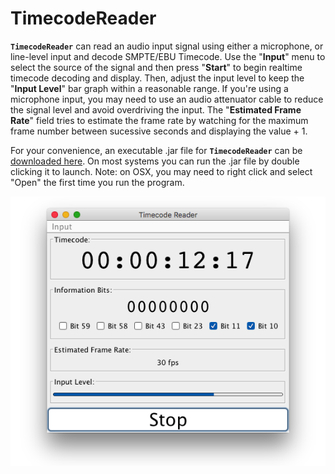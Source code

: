 # TimecodeReader

**`TimecodeReader`** can read an audio input signal using either a microphone, or line-level input and decode SMPTE/EBU Timecode.  Use the "**Input**" menu to select the source of the signal and then press "**Start**" to begin realtime timecode decoding and display.  Then, adjust the input level to keep the "**Input Level**" bar graph within a reasonable range. If you're using a microphone input, you may need to use an audio attenuator cable to reduce the signal level and avoid overdriving the input.  The "**Estimated Frame Rate**" field tries to estimate the frame rate by watching for the maximum frame number between sucessive seconds and displaying the value + 1.

For your convenience, an executable .jar file for **`TimecodeReader`** can be [downloaded here](https://github.com/wholder/TimecodeReader/tree/master/out/artifacts/TimecodeReader_jar).  On most systems you can run the .jar file by double clicking it to launch.  Note: on OSX, you may need to right click and select "Open" the first time you run the program.

<p align="center"><img src="https://github.com/wholder/TimecodeReader/blob/master/images/TimecodeReader%20Screenshot.png"></p>
